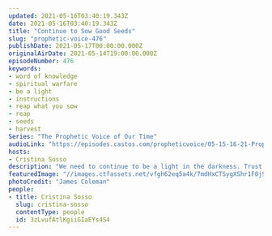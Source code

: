 ```yaml
---
updated: 2021-05-16T03:40:19.343Z
date: 2021-05-16T03:40:19.343Z
title: "Continue to Sow Good Seeds"
slug: "prophetic-voice-476"
publishDate: 2021-05-17T00:00:00.000Z
originalAirDate: 2021-05-14T19:00:00.000Z
episodeNumber: 476
keywords:
- word of knowledge
- spiritual warfare
- be a light
- instructions
- reap what you sow
- reap
- seeds
- harvest
Series: "The Prophetic Voice of Our Time"
audioLink: "https://episodes.castos.com/propheticvoice/05-15-16-21-Prophetic-Voice-of-our-Time-[mixdown]-01.mp3"
hosts:
- Cristina Sosso
description: "We need to continue to be a light in the darkness. Trust in God and engage in spiritual warfare. Expect to harvest the seeds you sow. Remember, our fight is not against flesh and blood."
featuredImage: "//images.ctfassets.net/vfgh62eq5a4k/7mdHxCTSygXShr1F0j9Q90/449fa5f312ef09d9c0a064d8e0e0ba33/james-coleman-cevIeBV1A3I-unsplash__1_.jpg"
photoCredit: "James Coleman"
people:
- title: Cristina Sosso
  slug: cristina-sosso
  contentType: people
  id: 3zLvufAtlKgiiGIaEYs4S4
---
```


